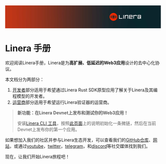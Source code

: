 ![Linera 横幅](developers/images/Linera-Header_1920x284px.svg)

# Linera 手册

欢迎阅读Linera手册，Linera是为**高扩展、低延迟的Web3应用**设计的去中心化协议。

本文档分为两部分：

1. [开发者](developers.md)部分适用于希望通过Linera Rust SDK原型应用了解关于Linera及其编程模型的开发者。
2. [运营商](operators.md)部分适用于希望运行Linera验证器的运营商。

> **新功能：在Linera Devnet上发布和测试你的Web3应用！**
>
> 安装[Linera CLI 工具](developers/getting_started/installation.html#installing-from-cratesio)，按照[此页面](developers/getting_started/hello_linera.html#using-the-devnet)上的说明初始化一条微链，然后在当前Devnet上发布你的第一个应用。

如果想加入我们的社区并参与Linera生态开发，可以查看我们的[GitHub仓库](https://github.com/linera-io/linera-protocol)、[网站](https://linera.io/)，或通过[youtube](https://www.youtube.com/@linera_io)，[twitter](https://twitter.com/linera_io)，[telegram](https://t.me/linera_official)，和[discord](https://discord.gg/linera)等社交媒体找到我们。

现在，让我们开始Linera旅程吧！
